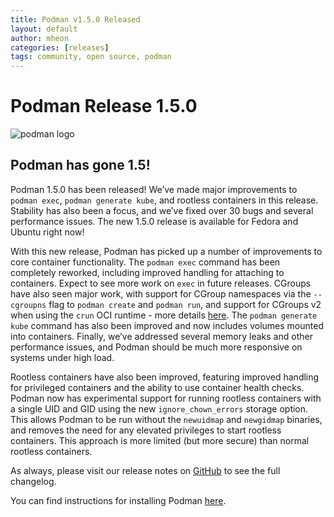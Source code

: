 ```yaml
---
title: Podman v1.5.0 Released
layout: default
author: mheon
categories: [releases]
tags: community, open source, podman
---
```


# Podman Release 1.5.0

![podman logo](https://podman.io/images/podman.svg)

## Podman has gone 1.5!

Podman 1.5.0 has been released! We’ve made major improvements to `podman exec`, `podman generate kube`, and rootless containers in this release. Stability has also been a focus, and we’ve fixed over 30 bugs and several performance issues. The new 1.5.0 release is available for Fedora and Ubuntu right now!

<!--readmore-->

With this new release, Podman has picked up a number of improvements to core container functionality. The `podman exec` command has been completely reworked, including improved handling for attaching to containers. Expect to see more work on `exec` in future releases. CGroups have also seen major work, with support for CGroup namespaces via the `--cgroupns` flag to `podman create` and `podman run`, and support for CGroups v2 when using the `crun` OCI runtime - more details [here](https://www.scrivano.org/2019/05/12/rootless-resources-management-with-podman-on-fedora-30/). The `podman generate kube` command has also been improved and now includes volumes mounted into containers. Finally, we’ve addressed several memory leaks and other performance issues, and Podman should be much more responsive on systems under high load.

Rootless containers have also been improved, featuring improved handling for privileged containers and the ability to use container health checks. Podman now has experimental support for running rootless containers with a single UID and GID using the new `ignore_chown_errors` storage option. This allows Podman to be run without the `newuidmap` and `newgidmap` binaries, and removes the need for any elevated privileges to start rootless containers. This approach is more limited (but more secure) than normal rootless containers.

As always, please visit our release notes on [GitHub](https://github.com/containers/podman/blob/main/RELEASE_NOTES.md) to see the full changelog.

You can find instructions for installing Podman [here](https://github.com/containers/podman/blob/main/install.md).
